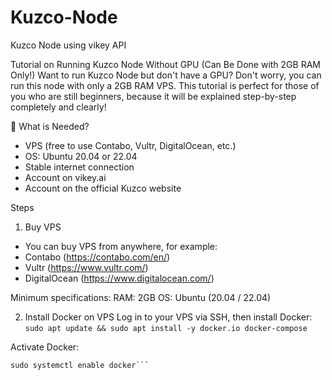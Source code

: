 # Kuzco-Node
Kuzco Node using vikey API

Tutorial on Running Kuzco Node Without GPU (Can Be Done with 2GB RAM Only!)
Want to run Kuzco Node but don't have a GPU? Don't worry, you can run this node with only a 2GB RAM VPS. This tutorial is perfect for those of you who are still beginners, because it will be explained step-by-step completely and clearly!

🧾 What is Needed?
- VPS (free to use Contabo, Vultr, DigitalOcean, etc.)
- OS: Ubuntu 20.04 or 22.04
- Stable internet connection
- Account on vikey.ai
- Account on the official Kuzco website

Steps
1. Buy VPS
- You can buy VPS from anywhere, for example:
- Contabo (https://contabo.com/en/)
- Vultr (https://www.vultr.com/)
- DigitalOcean (https://www.digitalocean.com/)

Minimum specifications:
RAM: 2GB
OS: Ubuntu (20.04 / 22.04)

2. Install Docker on VPS
Log in to your VPS via SSH, then install Docker:
```sudo apt update && sudo apt install -y docker.io docker-compose```

Activate Docker:
```sudo systemctl start docker 
sudo systemctl enable docker```

